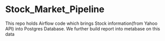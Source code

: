 # Stock_Market_Pipeline
This repo holds Airflow code which brings Stock information(from Yahoo API) into Postgres Database. We further build report into metabase on this data
